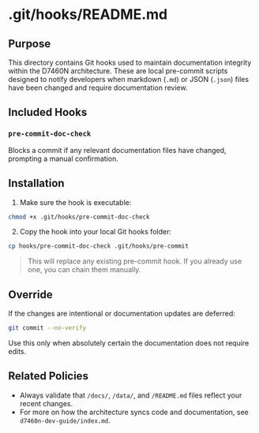 # .git/hooks/README.md

## Purpose

This directory contains Git hooks used to maintain documentation integrity within the D7460N architecture. These are local pre-commit scripts designed to notify developers when markdown (`.md`) or JSON (`.json`) files have been changed and require documentation review.

## Included Hooks

### `pre-commit-doc-check`

Blocks a commit if any relevant documentation files have changed, prompting a manual confirmation.

## Installation

1. Make sure the hook is executable:

```bash
chmod +x .git/hooks/pre-commit-doc-check
```

2. Copy the hook into your local Git hooks folder:

```bash
cp hooks/pre-commit-doc-check .git/hooks/pre-commit
```

> This will replace any existing pre-commit hook. If you already use one, you can chain them manually.

## Override

If the changes are intentional or documentation updates are deferred:

```bash
git commit --no-verify
```

Use this only when absolutely certain the documentation does not require edits.

## Related Policies

- Always validate that `/docs/`, `/data/`, and `/README.md` files reflect your recent changes.
- For more on how the architecture syncs code and documentation, see `d7460n-dev-guide/index.md`.
